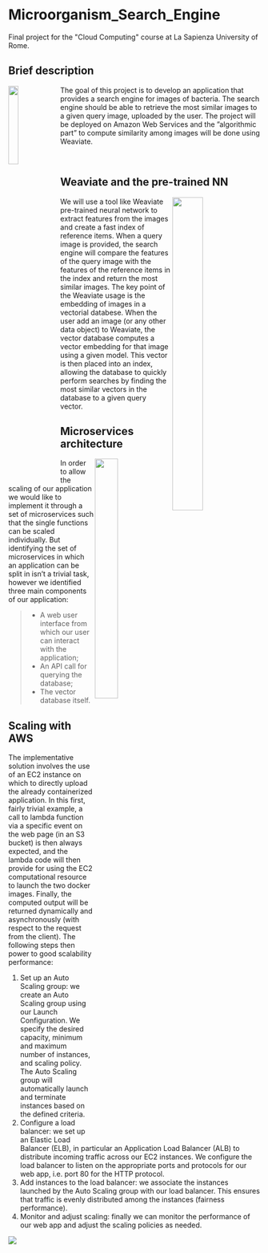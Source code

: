 # Microorganism_Search_Engine

Final project for the "Cloud Computing" course at La Sapienza University of Rome.

## Brief description
<img src="https://github.com/Engrima18/Microorganism_Search_Engine/assets/114066138/9a7c4e5c-b6b4-4da5-963b-8a01bbef6698" width=20% height=20% align="left">

The goal of this project is to develop an application that provides a search engine for images of bacteria. The search engine should be able to retrieve the most similar images to a given query image, uploaded by the user. The project will be deployed on Amazon Web Services and the ”algorithmic part” to compute similarity among
images will be done using Weaviate.

<br/>

## Weaviate and the pre-trained NN
<img src="https://github.com/Engrima18/Microorganism_Search_Engine/assets/93355495/8f718d98-37a6-4a8a-95ae-6bbb3226f797" width=35% height=40% align="right">
We will use a
tool like Weaviate pre-trained neural network to extract features from the images
and create a fast index of reference items.
When a query image is provided, the search engine will compare the features of the
query image with the features of the reference items in the index and return the most
similar images.
The key point of the Weaviate usage is the embedding of images in a vectorial databese.
When the user add an image (or any other data object) to Weaviate, the vector
database computes a vector embedding for that image using a given model. This
vector is then placed into an index, allowing the database to quickly perform searches
by finding the most similar vectors in the database to a given query vector.

## Microservices architecture
<img src="https://github.com/Engrima18/Microorganism_Search_Engine/assets/93355495/39c0c571-c750-4e3e-a93e-3172a2447215" width=30% height=35% align="right">

In order to allow the scaling of our application we would like to implement it through
a set of microservices such that the single functions can be scaled individually. But
identifying the set of microservices in which an application can be split in isn’t a trivial
task, however we identified three main components of our application:
>- A web user interface from which our user can interact with the application;
>- An API call for querying the database;
>- The vector database itself.

## Scaling with AWS
The implementative solution involves the use of an EC2 instance on which to directly upload
the already containerized application. In this first, fairly trivial example, a call to
lambda function via a specific event on the web page (in an S3 bucket) is then always
expected, and the lambda code will then provide for using the EC2 computational
resource to launch the two docker images. Finally, the computed output will be
returned dynamically and asynchronously (with respect to the request from the client).
The following steps then power to good scalability performance:
1. Set up an Auto Scaling group: we create an Auto Scaling group using our Launch
Configuration. We specify the desired capacity, minimum and maximum number
of instances, and scaling policy. The Auto Scaling group will automatically
launch and terminate instances based on the defined criteria.
2. Configure a load balancer: we set up an Elastic Load Balancer (ELB), in particular
an Application Load Balancer (ALB) to distribute incoming traffic across our
EC2 instances. We configure the load balancer to listen on the appropriate ports
and protocols for our web app, i.e. port 80 for the HTTP protocol.
3. Add instances to the load balancer: we associate the instances launched by the
Auto Scaling group with our load balancer. This ensures that traffic is evenly
distributed among the instances (fairness performance).
4. Monitor and adjust scaling: finally we can monitor the performance of our web
app and adjust the scaling policies as needed.

<img src="https://github.com/Engrima18/FlashLearnChain/assets/93355495/755cd041-6290-46b2-9413-80c6d2479c6b">

